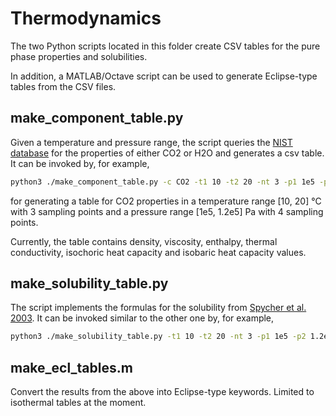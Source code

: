 # Thermodynamics

The two Python scripts located in this folder create CSV tables for the pure phase properties and solubilities.

In addition, a MATLAB/Octave script can be used to generate Eclipse-type tables from the CSV files.

## make_component_table.py

Given a temperature and pressure range, the script queries the [NIST database](https://doi.org/10.18434/T4D303) for the properties of either CO2 or H2O and generates a csv table.
It can be invoked by, for example,
```bash
python3 ./make_component_table.py -c CO2 -t1 10 -t2 20 -nt 3 -p1 1e5 -p2 1.2e5 -np 4
```
for generating a table for CO2 properties in a temperature range [10, 20] °C with 3 sampling points and a pressure range [1e5, 1.2e5] Pa with 4 sampling points.

Currently, the table contains density, viscosity, enthalpy, thermal conductivity, isochoric heat capacity and isobaric heat capacity values.

##  make_solubility_table.py

The script implements the formulas for the solubility from [Spycher et al. 2003](https://doi.org/10.1016/S0016-7037(03)00273-4). It can be invoked similar to the other one by, for example,
```bash
python3 ./make_solubility_table.py -t1 10 -t2 20 -nt 3 -p1 1e5 -p2 1.2e5 -np 4
```

## make_ecl_tables.m

Convert the results from the above into Eclipse-type keywords. Limited to isothermal tables at the moment.